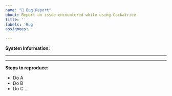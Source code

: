 ```yaml
---
name: "🐛 Bug Report"
about: Report an issue encountered while using Cockatrice
title: ''
labels: 'Bug'
assignees: ''

---
```


<!--                   READ THIS BEFORE POSTING
Go to "Help → View Debug Log" in Cockatrice and copy all information at the
top (above the separation line) below "System Information" in this ticket!
If you can't start Cockatrice to access these details, make
sure to post your OS and the file name of the setup binary instead. -->

**System Information:**


_______________________________________________________________________________________

<!-- Explain your issue in detail here! Please attach screenshots if possible. -->




_______________________________________________________________________________________

<!-- Describe the sequence of actions needed to experience the bug -->

**Steps to reproduce:**
 - Do A
 - Do B
 - Do C ...
